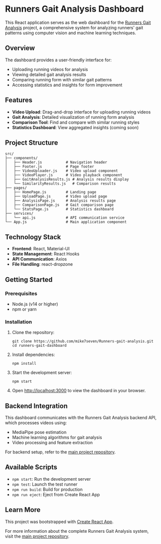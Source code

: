 # Runners Gait Analysis Dashboard

This React application serves as the web dashboard for the [Runners Gait Analysis](https://github.com/mike7seven/Runners-gait-analysis) project, a comprehensive system for analyzing runners' gait patterns using computer vision and machine learning techniques.

## Overview

The dashboard provides a user-friendly interface for:
- Uploading running videos for analysis
- Viewing detailed gait analysis results
- Comparing running form with similar gait patterns
- Accessing statistics and insights for form improvement

## Features

- **Video Upload**: Drag-and-drop interface for uploading running videos
- **Gait Analysis**: Detailed visualization of running form analysis
- **Comparison Tool**: Find and compare with similar running styles
- **Statistics Dashboard**: View aggregated insights (coming soon)

## Project Structure

```
src/
├── components/
│   ├── Header.js           # Navigation header
│   ├── Footer.js           # Page footer
│   ├── VideoUploader.js    # Video upload component
│   ├── VideoPlayer.js      # Video playback component
│   ├── GaitAnalysisResults.js # Analysis results display
│   └── SimilarityResults.js   # Comparison results
├── pages/
│   ├── HomePage.js         # Landing page
│   ├── UploadPage.js       # Video upload page
│   ├── AnalysisPage.js     # Analysis results page
│   ├── ComparisonPage.js   # Gait comparison page
│   └── StatsPage.js        # Statistics dashboard
├── services/
│   └── api.js              # API communication service
└── App.js                  # Main application component
```

## Technology Stack

- **Frontend**: React, Material-UI
- **State Management**: React Hooks
- **API Communication**: Axios
- **File Handling**: react-dropzone

## Getting Started

### Prerequisites

- Node.js (v14 or higher)
- npm or yarn

### Installation

1. Clone the repository:
   ```
   git clone https://github.com/mike7seven/Runners-gait-analysis.git
   cd runners-gait-dashboard
   ```

2. Install dependencies:
   ```
   npm install
   ```

3. Start the development server:
   ```
   npm start
   ```

4. Open [http://localhost:3000](http://localhost:3000) to view the dashboard in your browser.

## Backend Integration

This dashboard communicates with the Runners Gait Analysis backend API, which processes videos using:
- MediaPipe pose estimation
- Machine learning algorithms for gait analysis
- Video processing and feature extraction

For backend setup, refer to the [main project repository](https://github.com/mike7seven/Runners-gait-analysis).

## Available Scripts

- `npm start`: Run the development server
- `npm test`: Launch the test runner
- `npm run build`: Build for production
- `npm run eject`: Eject from Create React App

## Learn More

This project was bootstrapped with [Create React App](https://github.com/facebook/create-react-app).

For more information about the complete Runners Gait Analysis system, visit the [main project repository](https://github.com/mike7seven/Runners-gait-analysis).

